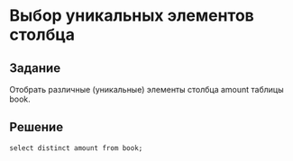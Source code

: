 # Выбор уникальных элементов столбца

## Задание

Отобрать различные (уникальные) элементы столбца amount таблицы book.

## Решение

```
select distinct amount from book;
```
